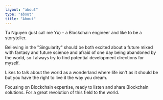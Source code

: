 ```yaml
---
layout: "about"
type: "about"
title: "About"
---
```

Tu Nguyen (just call me Yu) - a Blockchain engineer and like to be a storyteller. 

Believing in the "Singularity" should be both excited about a future mixed with fantasy and future science and afraid of one day being abandoned by the world, so I always try to find potential development directions for myself.

Likes to talk about the world as a wonderland where life isn't as it should be but you have the right to live it the way you dream.

Focusing on Blockchain expertise, ready to listen and share Blockchain solutions. For a great revolution of this field to the world.
